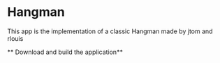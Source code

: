 # Hangman

This app is the implementation of a classic Hangman made by jtom and rlouis

** Download and build the application**